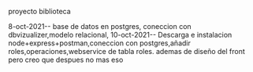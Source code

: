 proyecto biblioteca

8-oct-2021-- base de datos en postgres, coneccion con dbvizualizer,modelo relacional,
10-oct-2021-- Descarga e instalacion node+express+postman,coneccion con postgres,añadir roles,operaciones,webservice de tabla roles.
ademas de diseño del front pero creo que despues no mas eso